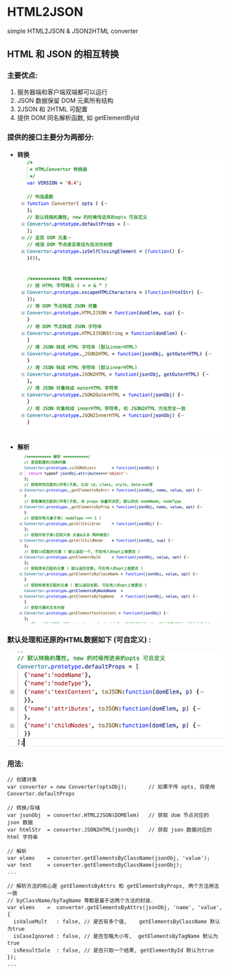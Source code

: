 # HTML2JSON
simple HTML2JSON &amp; JSON2HTML converter


##  HTML 和 JSON 的相互转换

### 主要优点:
1. 服务器端和客户端双端都可以运行
2. JSON 数据保留 DOM 元素所有结构
3. 2JSON 和 2HTML 可配置
4. 提供 DOM 同名解析函数, 如 getElementById

### 提供的接口主要分为两部分:
* #### 转换 ![image](https://github.com/3fatty/HTML2JSON/blob/master/imgs/convert.png)
* #### 解析 ![image](https://github.com/3fatty/HTML2JSON/blob/master/imgs/parse.png)

### 默认处理和还原的HTML数据如下 (可自定义) :
![image](https://github.com/3fatty/HTML2JSON/blob/master/imgs/defaultprops.png)


### 用法:
```
// 创建对象
var converter = new Converter(optsObj);       // 如果不传 opts, 将使用 Converter.defaultProps

// 转换/存储
var jsonObj  = converter.HTML2JSON(DOMElem)   // 获取 dom 节点对应的 json 数据
var htmlStr  = converter.JSON2HTML(jsonObj)   // 获取 json 数据对应的 html 字符串

// 解析
var elems    = converter.getElementsByClassName(jsonObj, 'value');
var text     = converter.getElementsByClassName(jsonObj);
...

// 解析方法的核心是 getElementsByAttrs 和 getElementsByProps, 两个方法用法一致
// byClassName/byTagName 等都是基于这两个方法的封装.
var elems    =  converter.getElementsByAttrs(jsonObj, 'name', 'value',  {
  isValueMult   : false, // 是否有多个值,    getElementsByClassName 默认为true
  isCaseIgnored : false, // 是否忽略大小写,  getElementsByTagName 默认为true
  isResultSole  : false, // 是否只取一个结果, getElementById 默认为true
});
...

```
